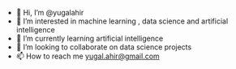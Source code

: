 - 👋 Hi, I’m @yugalahir
- 👀 I’m interested in machine learning , data science and artificial intelligence
- 🌱 I’m currently learning  artificial intelligence
- 💞️ I’m looking to collaborate on data science projects
- 📫 How to reach me yugal.ahir@gmail.com

<!---
yugalahir/yugalahir is a ✨ special ✨ repository because its `README.md` (this file) appears on your GitHub profile.
You can click the Preview link to take a look at your changes.
--->
